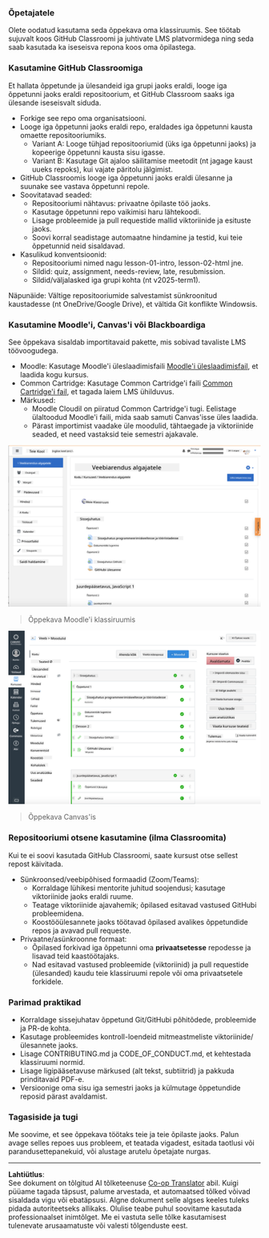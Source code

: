 <!--
CO_OP_TRANSLATOR_METADATA:
{
  "original_hash": "71009af209f81cc01a1f2d324200375f",
  "translation_date": "2025-10-11T11:36:13+00:00",
  "source_file": "for-teachers.md",
  "language_code": "et"
}
-->
### Õpetajatele

Olete oodatud kasutama seda õppekava oma klassiruumis. See töötab sujuvalt koos GitHub Classroomi ja juhtivate LMS platvormidega ning seda saab kasutada ka iseseisva repona koos oma õpilastega.

### Kasutamine GitHub Classroomiga

Et hallata õppetunde ja ülesandeid iga grupi jaoks eraldi, looge iga õppetunni jaoks eraldi repositoorium, et GitHub Classroom saaks iga ülesande iseseisvalt siduda.

- Forkige see repo oma organisatsiooni.
- Looge iga õppetunni jaoks eraldi repo, eraldades iga õppetunni kausta omaette repositooriumiks.
  - Variant A: Looge tühjad repositooriumid (üks iga õppetunni jaoks) ja kopeerige õppetunni kausta sisu igasse.
  - Variant B: Kasutage Git ajaloo säilitamise meetodit (nt jagage kaust uueks repoks), kui vajate päritolu jälgimist.
- GitHub Classroomis looge iga õppetunni jaoks eraldi ülesanne ja suunake see vastava õppetunni repole.
- Soovitatavad seaded:
  - Repositooriumi nähtavus: privaatne õpilaste töö jaoks.
  - Kasutage õppetunni repo vaikimisi haru lähtekoodi.
  - Lisage probleemide ja pull requestide mallid viktoriinide ja esituste jaoks.
  - Soovi korral seadistage automaatne hindamine ja testid, kui teie õppetunnid neid sisaldavad.
- Kasulikud konventsioonid:
  - Repositooriumi nimed nagu lesson-01-intro, lesson-02-html jne.
  - Sildid: quiz, assignment, needs-review, late, resubmission.
  - Sildid/väljalasked iga grupi kohta (nt v2025-term1).

Näpunäide: Vältige repositooriumide salvestamist sünkroonitud kaustadesse (nt OneDrive/Google Drive), et vältida Git konflikte Windowsis.

### Kasutamine Moodle'i, Canvas'i või Blackboardiga

See õppekava sisaldab importitavaid pakette, mis sobivad tavaliste LMS töövoogudega.

- Moodle: Kasutage Moodle'i üleslaadimisfaili [Moodle'i üleslaadimisfail](../../../../../../../teaching-files/webdev-moodle.mbz), et laadida kogu kursus.
- Common Cartridge: Kasutage Common Cartridge'i faili [Common Cartridge'i fail](../../../../../../../teaching-files/webdev-common-cartridge.imscc), et tagada laiem LMS ühilduvus.
- Märkused:
  - Moodle Cloudil on piiratud Common Cartridge'i tugi. Eelistage ülaltoodud Moodle'i faili, mida saab samuti Canvas'isse üles laadida.
  - Pärast importimist vaadake üle moodulid, tähtaegade ja viktoriinide seaded, et need vastaksid teie semestri ajakavale.

![Moodle](../../translated_images/moodle.94eb93d714a50cb2c97435b408017dee224348b61bc86203ffd43a4f4e57b95f.et.png)
> Õppekava Moodle'i klassiruumis

![Canvas](../../translated_images/canvas.fbd605ff8e5b8aff567d398528ce113db304446b90b9cad55c654de3fdfcda34.et.png)
> Õppekava Canvas'is

### Repositooriumi otsene kasutamine (ilma Classroomita)

Kui te ei soovi kasutada GitHub Classroomi, saate kursust otse sellest repost käivitada.

- Sünkroonsed/veebipõhised formaadid (Zoom/Teams):
  - Korraldage lühikesi mentorite juhitud soojendusi; kasutage viktoriinide jaoks eraldi ruume.
  - Teatage viktoriinide ajavahemik; õpilased esitavad vastused GitHubi probleemidena.
  - Koostööülesannete jaoks töötavad õpilased avalikes õppetundide repos ja avavad pull requeste.
- Privaatne/asünkroonne formaat:
  - Õpilased forkivad iga õppetunni oma **privaatsetesse** repodesse ja lisavad teid kaastöötajaks.
  - Nad esitavad vastused probleemide (viktoriinid) ja pull requestide (ülesanded) kaudu teie klassiruumi repole või oma privaatsetele forkidele.

### Parimad praktikad

- Korraldage sissejuhatav õppetund Git/GitHubi põhitõdede, probleemide ja PR-de kohta.
- Kasutage probleemides kontroll-loendeid mitmeastmeliste viktoriinide/ülesannete jaoks.
- Lisage CONTRIBUTING.md ja CODE_OF_CONDUCT.md, et kehtestada klassiruumi normid.
- Lisage ligipääsetavuse märkused (alt tekst, subtiitrid) ja pakkuda prinditavaid PDF-e.
- Versioonige oma sisu iga semestri jaoks ja külmutage õppetundide reposid pärast avaldamist.

### Tagasiside ja tugi

Me soovime, et see õppekava töötaks teie ja teie õpilaste jaoks. Palun avage selles repoes uus probleem, et teatada vigadest, esitada taotlusi või parandusettepanekuid, või alustage arutelu õpetajate nurgas.

---

**Lahtiütlus**:  
See dokument on tõlgitud AI tõlketeenuse [Co-op Translator](https://github.com/Azure/co-op-translator) abil. Kuigi püüame tagada täpsust, palume arvestada, et automaatsed tõlked võivad sisaldada vigu või ebatäpsusi. Algne dokument selle algses keeles tuleks pidada autoriteetseks allikaks. Olulise teabe puhul soovitame kasutada professionaalset inimtõlget. Me ei vastuta selle tõlke kasutamisest tulenevate arusaamatuste või valesti tõlgenduste eest.